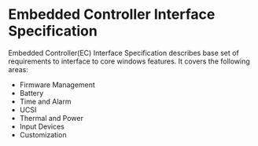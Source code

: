 # Embedded Controller Interface Specification

Embedded Controller(EC) Interface Specification describes base set of requirements to interface to core windows features.
It covers the following areas:
- Firmware Management
- Battery
- Time and Alarm
- UCSI
- Thermal and Power
- Input Devices
- Customization
